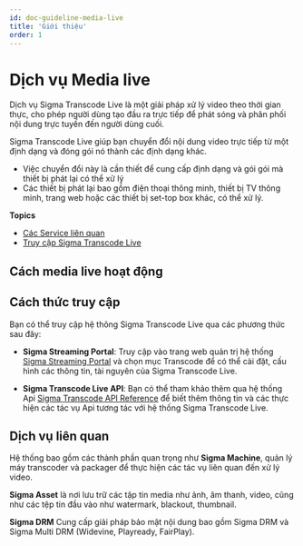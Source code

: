 ```yaml
---
id: doc-guideline-media-live
title: 'Giới thiệu'
order: 1
---
```


# Dịch vụ Media live

Dịch vụ Sigma Transcode Live là một giải pháp xử lý video theo thời gian thực, cho phép người dùng tạo đầu ra trực tiếp để phát sóng và phân phối nội dung trực tuyến đến người dùng cuối.

Sigma Transcode Live giúp bạn chuyển đổi nội dung video trực tiếp từ một định dạng và đóng gói nó thành các định dạng khác. 
- Việc chuyển đổi này là cần thiết để cung cấp định dạng và gói gói mà thiết bị phát lại có thể xử lý
- Các thiết bị phát lại bao gồm điện thoại thông minh, thiết bị TV thông minh, trang web hoặc các thiết bị set-top box khác, có thể xử lý.

**Topics**

+ [Các Service liên quan](03-relate-services.md)
+ [Truy cập Sigma Transcode Live](04-what-is-accessing.md)

## Cách media live hoạt động

## Cách thức truy cập

Bạn có thể truy cập hệ thông Sigma Transcode Live qua các phương thức sau đây: 
- **Sigma Streaming Portal**: Truy cập vào trang web quản trị hệ thống [Sigma Streaming Portal](https://portal.sigmaott.com/) và chọn mục Transcode để có thể cài đặt, cấu hình các thông tin, tài nguyên của Sigma Transcode Live\.

- **Sigma Transcode Live API**:  Bạn có thể tham khảo thêm qua hệ thống Api  [Sigma Transcode API Reference](https://sigmaott.com/apis/sigma-transcode-live.html#/) để biết thêm thông tin và các thực hiện các tác vụ Api tương tác với hệ thống Sigma Transcode Live.

## Dịch vụ liên quan
Hệ thống bao gồm các thành phần quan trọng như **Sigma Machine**, quản lý máy transcoder và packager để thực hiện các tác vụ liên quan đến xử lý video. 

**Sigma Asset** là nơi lưu trữ các tập tin media như ảnh, âm thanh, video, cũng như các tệp tin đầu vào như watermark, blackout, thumbnail. 

**Sigma DRM** Cung cấp giải pháp bảo mật nội dung bao gồm Sigma DRM và Sigma Multi DRM (Widevine, Playready, FairPlay).